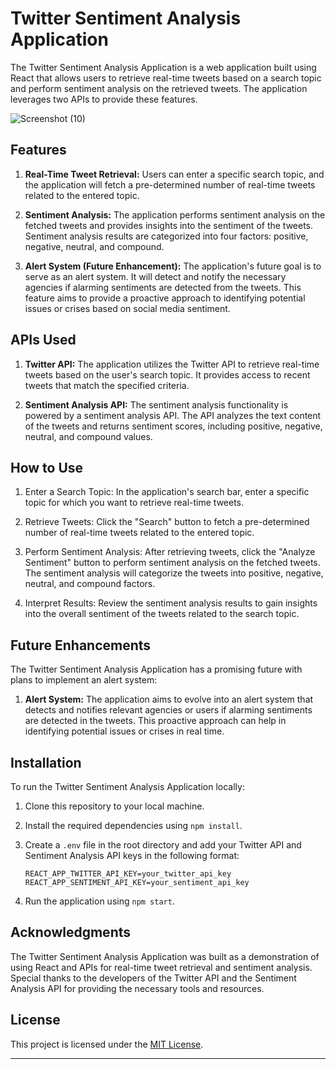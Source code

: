 # Twitter Sentiment Analysis Application

The Twitter Sentiment Analysis Application is a web application built using React that allows users to retrieve real-time tweets based on a search topic and perform sentiment analysis on the retrieved tweets. The application leverages two APIs to provide these features.

![Screenshot (10)](https://github.com/luckychitundu/sentiment/assets/87910852/f0d2b3e2-19dc-4876-a572-75eaac1c656b)



## Features

1. **Real-Time Tweet Retrieval:** Users can enter a specific search topic, and the application will fetch a pre-determined number of real-time tweets related to the entered topic.

2. **Sentiment Analysis:** The application performs sentiment analysis on the fetched tweets and provides insights into the sentiment of the tweets. Sentiment analysis results are categorized into four factors: positive, negative, neutral, and compound.

3. **Alert System (Future Enhancement):** The application's future goal is to serve as an alert system. It will detect and notify the necessary agencies if alarming sentiments are detected from the tweets. This feature aims to provide a proactive approach to identifying potential issues or crises based on social media sentiment.

## APIs Used

1. **Twitter API:** The application utilizes the Twitter API to retrieve real-time tweets based on the user's search topic. It provides access to recent tweets that match the specified criteria.

2. **Sentiment Analysis API:** The sentiment analysis functionality is powered by a sentiment analysis API. The API analyzes the text content of the tweets and returns sentiment scores, including positive, negative, neutral, and compound values.

## How to Use

1. Enter a Search Topic: In the application's search bar, enter a specific topic for which you want to retrieve real-time tweets.

2. Retrieve Tweets: Click the "Search" button to fetch a pre-determined number of real-time tweets related to the entered topic.

3. Perform Sentiment Analysis: After retrieving tweets, click the "Analyze Sentiment" button to perform sentiment analysis on the fetched tweets. The sentiment analysis will categorize the tweets into positive, negative, neutral, and compound factors.

4. Interpret Results: Review the sentiment analysis results to gain insights into the overall sentiment of the tweets related to the search topic.

## Future Enhancements

The Twitter Sentiment Analysis Application has a promising future with plans to implement an alert system:

1. **Alert System:** The application aims to evolve into an alert system that detects and notifies relevant agencies or users if alarming sentiments are detected in the tweets. This proactive approach can help in identifying potential issues or crises in real time.

## Installation

To run the Twitter Sentiment Analysis Application locally:

1. Clone this repository to your local machine.
2. Install the required dependencies using `npm install`.
3. Create a `.env` file in the root directory and add your Twitter API and Sentiment Analysis API keys in the following format:

   ```
   REACT_APP_TWITTER_API_KEY=your_twitter_api_key
   REACT_APP_SENTIMENT_API_KEY=your_sentiment_api_key
   ```

4. Run the application using `npm start`.

## Acknowledgments

The Twitter Sentiment Analysis Application was built as a demonstration of using React and APIs for real-time tweet retrieval and sentiment analysis. Special thanks to the developers of the Twitter API and the Sentiment Analysis API for providing the necessary tools and resources.

## License

This project is licensed under the [MIT License](LICENSE).

---
